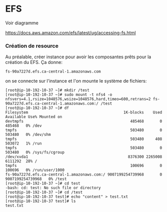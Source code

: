 # EFS

Voir diagramme

https://docs.aws.amazon.com/efs/latest/ug/accessing-fs.html

### Création de resource
Au préalable, créer instance pour avoir les composantes prêts pour la création du EFS. Ça donne:

` fs-90a7227d.efs.ca-central-1.amazonaws.com `

on se connecte sur l'instance et l'on mounte le système de fichiers:

```
[root@ip-10-192-10-37 ~]# mkdir /test
[root@ip-10-192-10-37 ~]# sudo mount -t nfs4 -o nfsvers=4.1,rsize=1048576,wsize=1048576,hard,timeo=600,retrans=2 fs-90a7227d.efs.ca-central-1.amazonaws.com:/ /test
[root@ip-10-192-10-37 ~]# df 
Filesystem                                          1K-blocks    Used        Available Use% Mounted on
devtmpfs                                               485468       0           485468   0% /dev
tmpfs                                                  503480       0           503480   0% /dev/shm
tmpfs                                                  503480     408           503072   1% /run
tmpfs                                                  503480       0           503480   0% /sys/fs/cgroup
/dev/xvda1                                            8376300 2265008          6111292  28% /
tmpfs                                                  100696       0           100696   0% /run/user/1000
fs-90a7227d.efs.ca-central-1.amazonaws.com:/ 9007199254739968       0 9007199254739968   0% /test
[root@ip-10-192-10-37 ~]# cd test
-bash: cd: test: No such file or directory
[root@ip-10-192-10-37 ~]# cd /test
[root@ip-10-192-10-37 test]# echo "content" > test.txt
[root@ip-10-192-10-37 test]# ls
test.txt
```